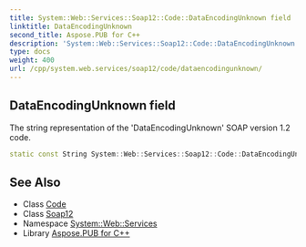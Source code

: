 ```yaml
---
title: System::Web::Services::Soap12::Code::DataEncodingUnknown field
linktitle: DataEncodingUnknown
second_title: Aspose.PUB for C++
description: 'System::Web::Services::Soap12::Code::DataEncodingUnknown field. The string representation of the ''DataEncodingUnknown'' SOAP version 1.2 code in C++.'
type: docs
weight: 400
url: /cpp/system.web.services/soap12/code/dataencodingunknown/
---
```

## DataEncodingUnknown field


The string representation of the 'DataEncodingUnknown' SOAP version 1.2 code.

```cpp
static const String System::Web::Services::Soap12::Code::DataEncodingUnknown
```

## See Also

* Class [Code](../)
* Class [Soap12](../../)
* Namespace [System::Web::Services](../../../)
* Library [Aspose.PUB for C++](../../../../)
